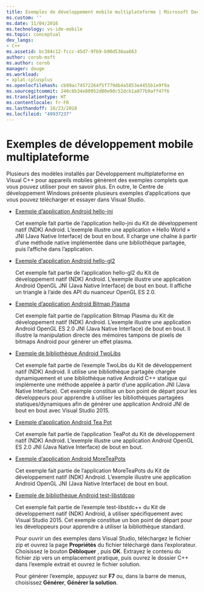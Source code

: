 ```yaml
---
title: Exemples de développement mobile multiplateforme | Microsoft Docs
ms.custom: ''
ms.date: 11/04/2016
ms.technology: vs-ide-mobile
ms.topic: conceptual
dev_langs:
- C++
ms.assetid: bc384c12-fccc-45d7-9fb9-b90d536aa663
author: corob-msft
ms.author: corob
manager: douge
ms.workload:
- xplat-cplusplus
ms.openlocfilehash: cb99ac74572264f5f779db4a5853e4455b1e9f9a
ms.sourcegitcommit: 240c8b34e80952d00e90c52dcb1a077b9aff47f6
ms.translationtype: HT
ms.contentlocale: fr-FR
ms.lasthandoff: 10/23/2018
ms.locfileid: "49937237"
---
```

# <a name="cross-platform-mobile-development-examples"></a>Exemples de développement mobile multiplateforme
Plusieurs des modèles installés par Développement multiplateforme en Visual C++ pour appareils mobiles génèrent des exemples complets que vous pouvez utiliser pour en savoir plus. En outre, le Centre de développement Windows présente plusieurs exemples d’applications que vous pouvez télécharger et essayer dans Visual Studio.  
  
- [Exemple d’application Android hello-jni](https://code.msdn.microsoft.com/hello-jni-Android-790ab73d)  
  
   Cet exemple fait partie de l’application hello-jni du Kit de développement natif (NDK) Android. L’exemple illustre une application « Hello World » JNI (Java Native Interface) de bout en bout. Il charge une chaîne à partir d’une méthode native implémentée dans une bibliothèque partagée, puis l’affiche dans l’application.  
  
- [Exemple d’application Android hello-gl2](https://code.msdn.microsoft.com/hello-gl2-Android-3b61896c)  
  
   Cet exemple fait partie de l’application hello-gl2 du Kit de développement natif (NDK) Android. L’exemple illustre une application Android OpenGL JNI (Java Native Interface) de bout en bout. Il affiche un triangle à l’aide des API du nuanceur OpenGL ES 2.0.  
  
- [Exemple d’application Android Bitmap Plasma](https://code.msdn.microsoft.com/Bitmap-Plasma-Android-77ae296a)  
  
   Cet exemple fait partie de l’application Bitmap Plasma du Kit de développement natif (NDK) Android. L’exemple illustre une application Android OpenGL ES 2.0 JNI (Java Native Interface) de bout en bout. Il illustre la manipulation directe des mémoires tampons de pixels de bitmaps Android pour générer un effet plasma.  
  
- [Exemple de bibliothèque Android TwoLibs](https://code.msdn.microsoft.com/TwoLibs-Android-Library-6396e5c4)  
  
   Cet exemple fait partie de l’exemple TwoLibs du Kit de développement natif (NDK) Android. Il utilise une bibliothèque partagée chargée dynamiquement et une bibliothèque native Android C++ statique qui implémente une méthode appelée à partir d’une application JNI (Java Native Interface). Cet exemple constitue un bon point de départ pour les développeurs pour apprendre à utiliser les bibliothèques partagées statiques/dynamiques afin de générer une application Android JNI de bout en bout avec Visual Studio 2015.  
  
- [Exemple d’application Android Tea Pot](https://code.msdn.microsoft.com/Tea-Pot-Android-Application-e7c05d73)  
  
   Cet exemple fait partie de l’application TeaPot du Kit de développement natif (NDK) Android. L’exemple illustre une application Android OpenGL ES 2.0 JNI (Java Native Interface) de bout en bout.  
  
- [Exemple d’application Android MoreTeaPots](https://code.msdn.microsoft.com/MoreTeaPots-Android-a9bd8549)  
  
   Cet exemple fait partie de l’application MoreTeaPots du Kit de développement natif (NDK) Android. L’exemple illustre une application Android OpenGL JNI (Java Native Interface) de bout en bout.  
  
- [Exemple de bibliothèque Android test-libstdcpp](https://code.msdn.microsoft.com/test-libstdcpp-Android-00b548f5)  
  
   Cet exemple fait partie de l’exemple test-libstdc++ du Kit de développement natif (NDK) Android, à utiliser spécifiquement avec Visual Studio 2015. Cet exemple constitue un bon point de départ pour les développeurs pour apprendre à utiliser la bibliothèque standard.  
  
  Pour ouvrir un des exemples dans Visual Studio, téléchargez le fichier zip et ouvrez la page **Propriétés** du fichier téléchargé dans l’explorateur. Choisissez le bouton **Débloquer** , puis **OK**. Extrayez le contenu du fichier zip vers un emplacement pratique, puis ouvrez le dossier C++ dans l’exemple extrait et ouvrez le fichier solution.  
  
  Pour générer l’exemple, appuyez sur **F7** ou, dans la barre de menus, choisissez **Générer**, **Générer la solution**.
